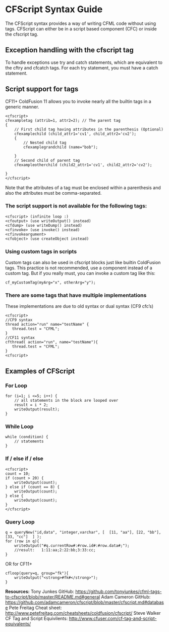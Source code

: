 # CFScript Syntax Guide

The CFScript syntax provides a way of writing CFML code without using tags. CFScript can either be in a script based component (CFC) or inside the cfscript tag.



## Exception handling with the cfscript tag

To handle exceptions use try and catch statements, which are equivalent to the cftry and cfcatch tags. For each try statement, you must have a catch statement. 


## Script support for tags

CF11+ ColdFusion 11 allows you to invoke nearly all the builtin tags in a generic manner. 

    <cfscript>
    cfexampletag (attrib=1, attr2=2); // The parent tag
    {
        // First child tag having attributes in the parenthesis (Optional)
        cfexamplechild (child_attr1='cv1', child_attr2='cv2');  
        {
            // Nested child tag
            cfexamplegrandchild (name="bob"); 
 
        }
        // Second child of parent tag
        cfexampleotherchild (child2_attr1='cv1', child2_attr2='cv2');
 
    }
    </cfscript>

Note that the attributes of a tag must be enclosed within a parenthesis and also the attributes must be comma-separated.

### The script support is not available for the following tags:

    <cfscript> (infinite loop :)
    <cfoutput> (use writeOutput() instead)
    <cfdump> (use writeDump() instead)
    <cfinvoke> (use invoke() instead)
    <cfinvokeargument>
    <cfobject> (use createObject instead)


### Using custom tags in scripts

Custom tags can also be used  in cfscript blocks just like builtin ColdFusion tags. This practice is not recommended, use a component instead of a custom tag. But if you really must, you can invoke a custom tag like this:

    cf_myCustomTag(myArg="x", otherArg="y");


### There are some tags that have multiple implementations

These implementations are due to old syntax or dual syntax (CF9 cfc’s)
    
    <cfscript> 
    //CF9 syntax
    thread action="run" name="testName" {
	   thread.test = "CFML";
    }
    //CF11 syntax
    cfthread( action="run", name="testName"){
	   thread.test = "CFML";
    }
    <cfscript>

## Examples of CFScript
    
### For Loop

    for (i=1; i <=5; i++) {
        // all statements in the block are looped over
        result = i * 2;
        writeOutput(result);
    }

### While Loop
    while (condition) {
        // statements
    }

### If / else if / else 
    <cfscript>
    count = 10; 
    if (count > 20) { 
        writeOutput(count); 
    } else if (count == 8) { 
        writeOutput(count); 
    } else { 
        writeOutput(count); 
    }
    </cfscript>
    
### Query Loop

    q = queryNew("id,data", "integer,varchar", [  [11, "aa"], [22, "bb"], [33, "cc"]  ] );
    for (row in q){
        writeOutput("#q.currentRow#:#row.id#:#row.data#;"); 
        //result:   1:11:aa;2:22:bb;3:33:cc;
    }

OR for CF11+

    cfloop(query=q, group="fk"){
        writeOutput("<strong>#fk#</strong>");
    }
    

<strong>Resources:</strong>
Tony Junkes GitHub: https://github.com/tonyjunkes/cfml-tags-to-cfscript/blob/master/README.md#general
Adam Cameron GitHub: https://github.com/adamcameron/cfscript/blob/master/cfscript.md#database
Pete Freitag Cheat sheet: http://www.petefreitag.com/cheatsheets/coldfusion/cfscript/
Steve Walker CF Tag and Script Equivilents: http://www.cfuser.com/cf-tag-and-script-equivalents/




